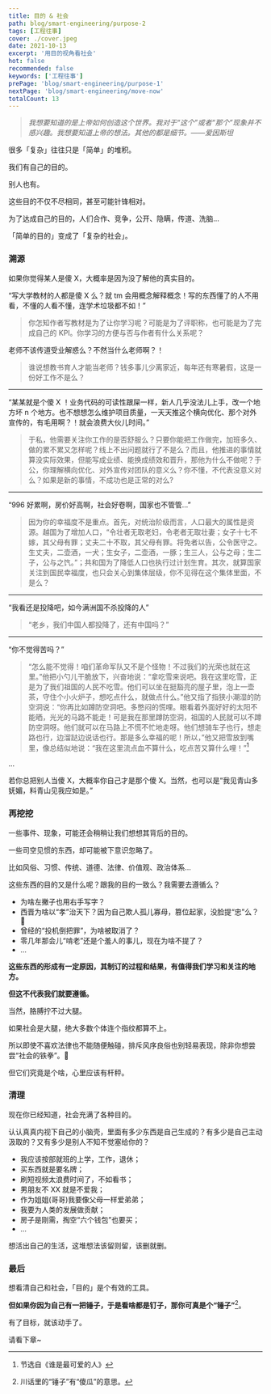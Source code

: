 ```yaml
---
title: 目的 & 社会
path: blog/smart-engineering/purpose-2
tags: [工程往事]
cover: ./cover.jpeg
date: 2021-10-13
excerpt: '用目的视角看社会'
hot: false
recommended: false
keywords: ['工程往事']
prePage: 'blog/smart-engineering/purpose-1'
nextPage: 'blog/smart-engineering/move-now'
totalCount: 13
---
```


> _我想要知道的是上帝如何创造这个世界。我对于“这个”或者“那个”现象并不感兴趣。我想要知道上帝的想法。其他的都是细节。——爱因斯坦_

很多「复杂」往往只是「简单」的堆积。

我们有自己的目的。

别人也有。

这些目的不仅不尽相同，甚至可能针锋相对。

为了达成自己的目的，人们合作、竞争，公开、隐瞒，传道、洗脑...

「简单的目的」变成了「复杂的社会」。

### 溯源

如果你觉得某人是傻 X，大概率是因为没了解他的真实目的。

“写大学教材的人都是傻 X 么？就 tm 会用概念解释概念！写的东西懂了的人不用看，不懂的人看不懂，连学术垃圾都不如！”

> 你怎知作者写教材是为了让你学习呢？可能是为了评职称，也可能是为了完成自己的 KPI。你学习的方便与否与作者有什么关系呢？

老师不该传道受业解惑么？不然当什么老师啊？！

> 谁说想教书育人才能当老师？钱多事儿少离家近，每年还有寒暑假，这是一份好工作不是么？

<hr />

“某某就是个傻 X ！业务代码的可读性跟屎一样，新人几乎没法儿上手，改一个地方坏 n 个地方。也不想想怎么维护项目质量，一天天推这个横向优化、那个对外宣传的，有毛用啊？！就会浪费大伙儿时间。”

> 于私，他需要关注你工作的是否舒服么？只要你能把工作做完，加班多久、做的累不累又怎样呢？线上不出问题就行了不是么？而且，他推进的事情就算没实际效果，但能写成业绩、能换成绩效和晋升，那他为什么不做呢？于公，你理解横向优化、对外宣传对团队的意义么？你不懂，不代表没意义对么？如果是新的事情，不成功也是正常的对么?

<hr />

“996 好累啊，房价好高啊，社会好卷啊，国家也不管管...”

> 因为你的幸福度不是重点。首先，对统治阶级而言，人口最大的属性是资源。越国为了增加人口，“令壮者无取老妇，令老者无取壮妻；女子十七不嫁，其父母有罪；丈夫二十不取，其父母有罪。将免者以告，公令医守之。生丈夫，二壶酒，一犬；生女子，二壶酒，一豚；生三人，公与之母；生二子，公与之饩。”；共和国为了降低人口也执行过计划生育。其次，就算国家关注到国民幸福度，也只会关心到集体层级，你不见得在这个集体里面，不是么？

<hr />

“我看还是投降吧，如今满洲国不杀投降的人”

> “老乡，我们中国人都投降了，还有中国吗？”

<hr />

“你不觉得苦吗？”

> “怎么能不觉得！咱们革命军队又不是个怪物！不过我们的光荣也就在这里。”他把小勺儿干脆放下，兴奋地说：“拿吃雪来说吧。我在这里吃雪，正是为了我们祖国的人民不吃雪。他们可以坐在挺豁亮的屋子里，泡上一壶茶，守住个小火炉子，想吃点什么，就做点什么。”他又指了指狭小潮湿的防空洞说：“你再比如蹲防空洞吧。多憋闷的慌哩。眼看着外面好好的太阳不能晒，光光的马路不能走！可是我在那里蹲防空洞，祖国的人民就可以不蹲防空洞呀。他们就可以在马路上不慌不忙地走呀。他们想骑车子也行，想走路也行，边溜跶边说话也行。那是多么幸福的呢！所以，”他又把雪放到嘴里，像总结似地说：“我在这里流点血不算什么，吃点苦又算什么哩！”[^注1]

...

若你总把别人当傻 X，大概率你自己才是那个傻 X。当然，也可以是“我见青山多妩媚，料青山见我应如是。”

### 再挖挖

一些事件、现象，可能还会稍稍让我们想想其背后的目的。

一些司空见惯的东西，却可能被下意识忽略了。

比如风俗、习惯、传统、道德、法律、价值观、政治体系...

这些东西的目的又是什么呢？跟我的目的一致么？我需要去遵循么？

- 为啥左撇子也用右手写字？
- 西晋为啥以“孝”治天下？因为自己欺人孤儿寡母，篡位起家，没脸提“忠”么？🤣
- 曾经的“投机倒把罪”，为啥被取消了？
- 零几年那会儿“啃老”还是个羞人的事儿，现在为啥不提了？
- ...

**这些东西的形成有一定原因，其制订的过程和结果，有值得我们学习和关注的地方。**

**但这不代表我们就要遵循。**

当然，胳膊拧不过大腿。

如果社会是大腿，绝大多数个体连个指纹都算不上。

所以即使不喜欢法律也不能随便触碰，排斥风序良俗也别轻易表现，除非你想尝尝“社会的铁拳”。🤪

但它们究竟是个啥，心里应该有杆秤。

### 清理

现在你已经知道，社会充满了各种目的。

认认真真内视下自己的小脑壳，里面有多少东西是自己生成的？有多少是自己主动汲取的？又有多少是别人不知不觉塞给你的？

- 我应该按部就班的上学，工作，退休；
- 买东西就是要名牌；
- 刷短视频太浪费时间了，不如看书；
- 男朋友不 XX 就是不爱我；
- 作为姐姐(哥哥)我要像父母一样爱弟弟；
- 我要为人类的发展做贡献；
- 房子是刚需，掏空“六个钱包”也要买；
- ...

想活出自己的生活，这堆想法该留则留，该删就删。

### 最后

想看清自己和社会，「目的」是个有效的工具。

**但如果你因为自己有一把锤子，于是看啥都是钉子，那你可真是个“锤子”**[^注2]。

有了目标，就该动手了。

请看下章~

[^注1]: 节选自《谁是最可爱的人》
[^注2]: 川话里的“锤子”有“傻瓜”的意思。

<!-- 思考题：“只反贪官，不反皇帝”和“党的理论永远正确，但实施者可能会走偏。”有什么区别？(不要预设答案，不要带有色眼镜看待这个问题) -->

